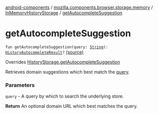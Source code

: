 [android-components](../../index.md) / [mozilla.components.browser.storage.memory](../index.md) / [InMemoryHistoryStorage](index.md) / [getAutocompleteSuggestion](./get-autocomplete-suggestion.md)

# getAutocompleteSuggestion

`fun getAutocompleteSuggestion(query: `[`String`](https://kotlinlang.org/api/latest/jvm/stdlib/kotlin/-string/index.html)`): `[`HistoryAutocompleteResult`](../../mozilla.components.concept.storage/-history-autocomplete-result/index.md)`?` [(source)](https://github.com/mozilla-mobile/android-components/blob/master/components/browser/storage-memory/src/main/java/mozilla/components/browser/storage/memory/InMemoryHistoryStorage.kt#L123)

Overrides [HistoryStorage.getAutocompleteSuggestion](../../mozilla.components.concept.storage/-history-storage/get-autocomplete-suggestion.md)

Retrieves domain suggestions which best match the [query](../../mozilla.components.concept.storage/-history-storage/get-autocomplete-suggestion.md#mozilla.components.concept.storage.HistoryStorage$getAutocompleteSuggestion(kotlin.String)/query).

### Parameters

`query` - A query by which to search the underlying store.

**Return**
An optional domain URL which best matches the query.


